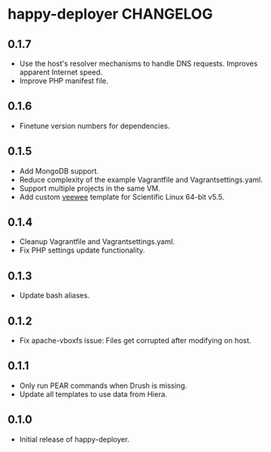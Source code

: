 happy-deployer CHANGELOG
=====================

0.1.7
-----
* Use the host's resolver mechanisms to handle DNS requests. Improves apparent Internet speed.
* Improve PHP manifest file.

0.1.6
-----
* Finetune version numbers for dependencies.

0.1.5
-----
* Add MongoDB support.
* Reduce complexity of the example Vagrantfile and Vagrantsettings.yaml.
* Support multiple projects in the same VM.
* Add custom [veewee](https://github.com/jedi4ever/veewee) template for Scientific Linux 64-bit v5.5.

0.1.4
-----
* Cleanup Vagrantfile and Vagrantsettings.yaml.
* Fix PHP settings update functionality.

0.1.3
-----
* Update bash aliases.

0.1.2
-----
* Fix apache-vboxfs issue: Files get corrupted after modifying on host.

0.1.1
-----
* Only run PEAR commands when Drush is missing.
* Update all templates to use data from Hiera.

0.1.0
-----
* Initial release of happy-deployer.
